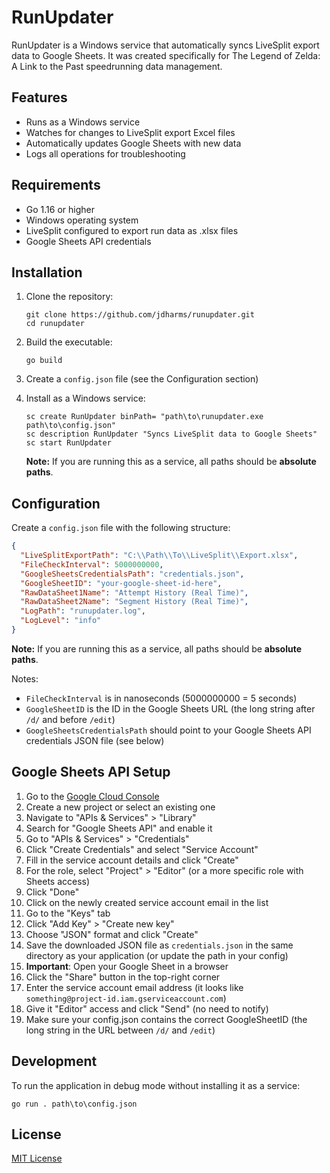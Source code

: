 # RunUpdater

RunUpdater is a Windows service that automatically syncs LiveSplit export data to Google Sheets. It was created specifically for The Legend of Zelda: A Link to the Past speedrunning data management.

## Features

- Runs as a Windows service
- Watches for changes to LiveSplit export Excel files
- Automatically updates Google Sheets with new data
- Logs all operations for troubleshooting

## Requirements

- Go 1.16 or higher
- Windows operating system
- LiveSplit configured to export run data as .xlsx files
- Google Sheets API credentials

## Installation

1. Clone the repository:
   ```
   git clone https://github.com/jdharms/runupdater.git
   cd runupdater
   ```

2. Build the executable:
   ```
   go build
   ```

3. Create a `config.json` file (see the Configuration section)

4. Install as a Windows service:
   ```
   sc create RunUpdater binPath= "path\to\runupdater.exe path\to\config.json"
   sc description RunUpdater "Syncs LiveSplit data to Google Sheets"
   sc start RunUpdater
   ```

   **Note:** If you are running this as a service, all paths should be **absolute paths**.

## Configuration

Create a `config.json` file with the following structure:

```json
{
  "LiveSplitExportPath": "C:\\Path\\To\\LiveSplit\\Export.xlsx",
  "FileCheckInterval": 5000000000,
  "GoogleSheetsCredentialsPath": "credentials.json",
  "GoogleSheetID": "your-google-sheet-id-here",
  "RawDataSheet1Name": "Attempt History (Real Time)",
  "RawDataSheet2Name": "Segment History (Real Time)",
  "LogPath": "runupdater.log",
  "LogLevel": "info"
}
```

**Note:** If you are running this as a service, all paths should be **absolute paths**.

Notes:
- `FileCheckInterval` is in nanoseconds (5000000000 = 5 seconds)
- `GoogleSheetID` is the ID in the Google Sheets URL (the long string after `/d/` and before `/edit`)
- `GoogleSheetsCredentialsPath` should point to your Google Sheets API credentials JSON file (see below)

## Google Sheets API Setup

1. Go to the [Google Cloud Console](https://console.cloud.google.com/)
2. Create a new project or select an existing one
3. Navigate to "APIs & Services" > "Library"
4. Search for "Google Sheets API" and enable it
5. Go to "APIs & Services" > "Credentials"
6. Click "Create Credentials" and select "Service Account"
7. Fill in the service account details and click "Create"
8. For the role, select "Project" > "Editor" (or a more specific role with Sheets access)
9. Click "Done"
10. Click on the newly created service account email in the list
11. Go to the "Keys" tab
12. Click "Add Key" > "Create new key"
13. Choose "JSON" format and click "Create"
14. Save the downloaded JSON file as `credentials.json` in the same directory as your application (or update the path in your config)
15. **Important**: Open your Google Sheet in a browser
16. Click the "Share" button in the top-right corner
17. Enter the service account email address (it looks like `something@project-id.iam.gserviceaccount.com`)
18. Give it "Editor" access and click "Send" (no need to notify)
19. Make sure your config.json contains the correct GoogleSheetID (the long string in the URL between `/d/` and `/edit`)

## Development

To run the application in debug mode without installing it as a service:

```
go run . path\to\config.json
```

## License

[MIT License](LICENSE)